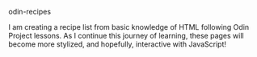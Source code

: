  odin-recipes

I am creating a recipe list from basic knowledge of HTML following Odin Project lessons. As I continue this journey of learning, these pages will become more stylized, and hopefully, interactive with JavaScript!